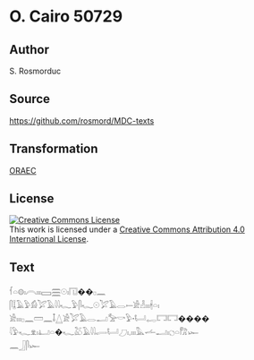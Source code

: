 # O. Cairo 50729

## Author

S. Rosmorduc

## Source

https://github.com/rosmord/MDC-texts

## Transformation

[ORAEC](https://oraec.github.io/)

## License

<a rel="license" href="http://creativecommons.org/licenses/by/4.0/"><img alt="Creative Commons License" style="border-width:0" src="https://i.creativecommons.org/l/by/4.0/88x31.png" /></a><br />This work is licensed under a <a rel="license" href="http://creativecommons.org/licenses/by/4.0/">Creative Commons Attribution 4.0 International License</a>.

## Text

𓆳𓏏𓊗𓏤𓇹𓏤𓏤𓏤𓈙𓈗𓇳𓏤𓉔��𓊪𓈖<br>
𓋴𓆼𓄿𓅱𓀁𓅯𓄿𓇋𓇋𓆑𓅱𓋴𓆑𓇳𓅯𓄿𓂋𓍿𓀀𓁐𓏤𓏤𓏤𓇩𓏏𓏤<br>
𓀀𓏤𓏤𓏤𓊪𓈖𓏠𓈖𓄤𓉴𓀀𓅯𓄿𓂋𓂝𓅡𓎡𓅱·𓂡𓉻𓉐𓉐����<br>
𓇋𓅱𓆑𓁷𓏤𓂞𓏏�𓆑𓅷𓄿𓇋𓇋𓂷𓂡𓈔𓏤𓈒𓏤𓏤𓏤𓅓𓌡𓂝𓏤𓐎𓏏𓀗𓆱<br>
𓈖𓃀𓋴𓆱<br>
